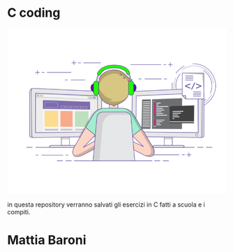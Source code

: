 # C coding
![coding gif](coding-freak.gif)

in questa repository verranno salvati gli esercizi in C fatti a scuola e i compiti.


# Mattia Baroni
